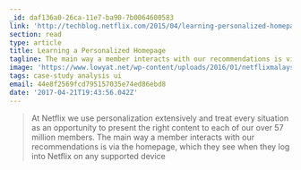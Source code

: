 ```yaml
---
_id: daf136a0-26ca-11e7-ba90-7b0064600583
link: 'http://techblog.netflix.com/2015/04/learning-personalized-homepage.html'
section: read
type: article
title: Learning a Personalized Homepage
tagline: The main way a member interacts with our recommendations is via the homepage
image: 'https://www.lowyat.net/wp-content/uploads/2016/01/netflixmalaysia-800x456.jpg'
tags: case-study analysis ui
email: 44e8f2569fcd795157035e74ed86ebd8
date: '2017-04-21T19:43:56.042Z'
---
```

> At Netflix we use personalization extensively and treat every situation as an opportunity to present the right content to each of our over 57 million members. The main way a member interacts with our recommendations is via the homepage, which they see when they log into Netflix on any supported device